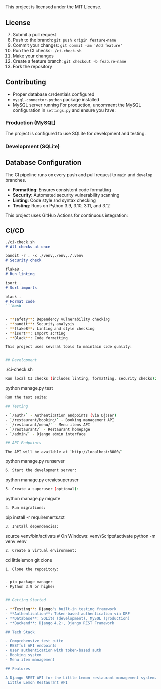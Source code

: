 # 

This project is licensed under the MIT License.

## License

7. Submit a pull request
8. Push to the branch: `git push origin feature-name`
9. Commit your changes: `git commit -am 'Add feature'`
10. Run the CI checks: `./ci-check.sh`
11. Make your changes
12. Create a feature branch: `git checkout -b feature-name`
13. Fork the repository

## Contributing

- Proper database credentials configured
- `mysql-connector-python` package installed
- MySQL server running
   For production, uncomment the MySQL configuration in `settings.py` and ensure you have:

### Production (MySQL)

The project is configured to use SQLite for development and testing.

### Development (SQLite)

## Database Configuration

The CI pipeline runs on every push and pull request to `main` and `develop` branches.

- **Formatting**: Ensures consistent code formatting
- **Security**: Automated security vulnerability scanning
- **Linting**: Code style and syntax checking
- **Testing**: Runs on Python 3.9, 3.10, 3.11, and 3.12

This project uses GitHub Actions for continuous integration:

## CI/CD

```md
./ci-check.sh
# All checks at once

bandit -r . -x ./venv,./env,./.venv
# Security check

flake8 .
# Run linting

isort .
# Sort imports

black .
# Format code
```bash


- **safety**: Dependency vulnerability checking
- **bandit**: Security analysis
- **flake8**: Linting and style checking
- **isort**: Import sorting
- **Black**: Code formatting

This project uses several tools to maintain code quality:


## Development

```

./ci-check.sh

```bash
Run local CI checks (includes linting, formatting, security checks):

```

python manage.py test

```bash
Run the test suite:

## Testing

- `/auth/` - Authentication endpoints (via Djoser)
- `/restaurant/booking/` - Booking management API
- `/restaurant/menu/` - Menu items API
- `/restaurant/` - Restaurant homepage
- `/admin/` - Django admin interface

## API Endpoints

The API will be available at `http://localhost:8000/`

```

python manage.py runserver

```bash
6. Start the development server:

```

python manage.py createsuperuser

```bash
5. Create a superuser (optional):

```

python manage.py migrate

```bash
4. Run migrations:

```

pip install -r requirements.txt

```bash
3. Install dependencies:

```

source venv/bin/activate  # On Windows: venv\Scripts\activate
python -m venv venv

```bash
2. Create a virtual environment:

```

cd littlelemon
git clone <repository-url>

```bash
1. Clone the repository:


- pip package manager
- Python 3.9 or higher


## Getting Started

- **Testing**: Django's built-in testing framework
- **Authentication**: Token-based authentication via DRF
- **Database**: SQLite (development), MySQL (production)
- **Backend**: Django 4.2+, Django REST Framework

## Tech Stack

- Comprehensive test suite
- RESTful API endpoints
- User authentication with token-based auth
- Booking system
- Menu item management

## Features

A Django REST API for the Little Lemon restaurant management system.
 Little Lemon Restaurant API
```